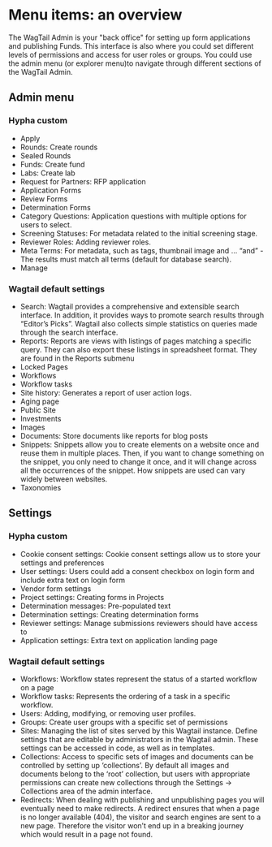 # Menu items: an overview

The WagTail Admin is your "back office" for setting up form applications and publishing Funds. This interface is also where you could set different levels of permissions and access for user roles or groups. You could use the admin menu (or explorer menu)to navigate through different sections of the WagTail Admin.

## Admin menu

### Hypha custom

- Apply
- Rounds: Create rounds
- Sealed Rounds
- Funds: Create fund
- Labs: Create lab 
- Request for Partners: RFP application
- Application Forms
- Review Forms
- Determination Forms
- Category Questions: Application questions with multiple options for users to select.
- Screening Statuses: For metadata related to the initial screening stage. 
- Reviewer Roles: Adding reviewer roles.
- Meta Terms: For metadata, such as tags, thumbnail image and ... “and” - The results must match all terms (default for database search).
- Manage

### Wagtail default settings

- Search: Wagtail provides a comprehensive and extensible search interface. In addition, it provides ways to promote search results through “Editor’s Picks”. Wagtail also collects simple statistics on queries made through the search interface.
- Reports: Reports are views with listings of pages matching a specific query. They can also export these listings in spreadsheet format. They are found in the Reports submenu
- Locked Pages
- Workflows
- Workflow tasks
- Site history: Generates a report of user action logs.
- Aging page
- Public Site
- Investments
- Images
- Documents: Store documents like reports for blog posts 
- Snippets: Snippets allow you to create elements on a website once and reuse them in multiple places. Then, if you want to change something on the snippet, you only need to change it once, and it will change across all the occurrences of the snippet. How snippets are used can vary widely between websites. 
- Taxonomies

## Settings

### Hypha custom

- Cookie consent settings: Cookie consent settings allow us to store your settings and preferences
- User settings: Users could add a consent checkbox on login form and include extra text on login form
- Vendor form settings
- Project settings: Creating forms in Projects
- Determination messages: Pre-populated text
- Determination settings: Creating determination forms
- Reviewer settings: Manage submissions reviewers should have access to
- Application settings: Extra text on application landing page

### Wagtail default settings

- Workflows: Workflow states represent the status of a started workflow on a page
- Workflow tasks: Represents the ordering of a task in a specific workflow.
- Users: Adding, modifying, or removing user profiles. 
- Groups: Create user groups with a specific set of permissions
- Sites: Managing the list of sites served by this Wagtail instance. Define settings that are editable by administrators in the Wagtail admin. These settings can be accessed in code, as well as in templates.
- Collections: Access to specific sets of images and documents can be controlled by setting up ‘collections’. By default all images and documents belong to the ‘root’ collection, but users with appropriate permissions can create new collections through the Settings -> Collections area of the admin interface.
- Redirects: When dealing with publishing and unpublishing pages you will eventually need to make redirects. A redirect ensures that when a page is no longer available (404), the visitor and search engines are sent to a new page. Therefore the visitor won’t end up in a breaking journey which would result in a page not found.
